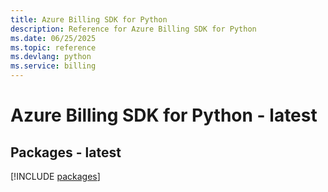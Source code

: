 ```yaml
---
title: Azure Billing SDK for Python
description: Reference for Azure Billing SDK for Python
ms.date: 06/25/2025
ms.topic: reference
ms.devlang: python
ms.service: billing
---
```

# Azure Billing SDK for Python - latest
## Packages - latest
[!INCLUDE [packages](billing-index.md)]